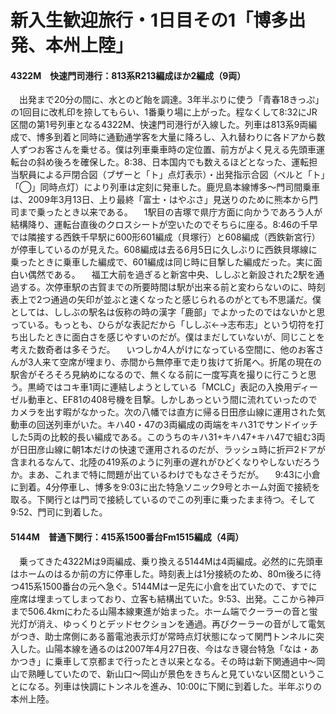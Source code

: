 # 新入生歓迎旅行・1日目その1「博多出発、本州上陸」

<div class="section">

#### 4322M　快速門司港行：813系R213編成ほか2編成（9両）

　出発まで20分の間に、水とのど飴を調達。3年半ぶりに使う「青春18きっぷ」の1回目に改札印を捺してもらい、1番乗り場に上がった。程なくして8:32にJR区間の第1号列車となる4322M、快速門司港行が入線した。列車は813系9両編成で、博多到着と同時に通勤通学客を大量に降ろし、入れ替わりに各ドアから数人ずつお客さんを乗せる。僕は列車乗車時の定位置、前方がよく見える先頭車運転台の斜め後ろを確保した。8:38、日本国内でも数えるほどとなった、運転担当駅員による戸閉合図（ブザーと「ト」点灯表示）・出発指示合図（ベルと「ト」「◯」同時点灯）により列車は定刻に発車した。鹿児島本線博多〜門司間乗車は、2009年3月13日、上り最終「富士・はやぶさ」見送りのために熊本から門司まで乗ったとき以来である。 　1駅目の吉塚で県庁方面に向かうであろう人が結構降り、運転台直後のクロスシートが空いたのでそちらに座る。8:46の千早では隣接する西鉄千早駅に600形601編成（貝塚行）と608編成（西鉄新宮行）が停車しているのが見えた。608編成は去る6月5日に久しぶりに西鉄貝塚線に乗ったときに乗車した編成で、601編成は同じ時に目撃した編成だった。実に面白い偶然である。 　福工大前を過ぎると新宮中央、ししぶと新設された2駅を通過する。次停車駅の古賀までの所要時間は駅が出来る前と変わらないのに、時刻表上で2つ通過の矢印が並ぶと速くなったと感じられるのがとても不思議だ。僕としては、ししぶの駅名は仮称の時の漢字「鹿部」でよかったのではないかと思っている。もっとも、ひらがな表記だから「ししぶ←→志布志」という切符を打ち出したときに面白さを感じやすいのだが。僕はまだしていないが、同じことを考えた数奇者は多そうだ。 　いつしか4人がけになっている空間に、他のお客さんが3人来て空席が埋まり、赤間から無停車で走り抜けて折尾へ。折尾の現在の駅舎がそろそろ見納めになるので、無くなる前に一度写真を撮りに行こうと思う。黒崎ではコキ車1両に連結しようとしている「MCLC」表記の入換用ディーゼル動車と、EF81の408号機を目撃。しかしあっという間に流れていったのでカメラを出す暇がなかった。次の八幡では直方に帰る日田彦山線に運用された気動車の回送列車がいた。キハ40・47の3両編成の両端をキハ31でサンドイッチした5両の比較的長い編成である。このうちのキハ31+キハ47+キハ47で組む3両が日田彦山線に朝1本だけの快速で運用されるのだが、ラッシュ時に折戸2ドアが含まれるなんて、北陸の419系のように列車の遅れがひどくなりやしないだろうか。まあ、これまで特に問題が出ているわけでもなさそうだが。 　9:43に小倉に到着。4分停車し、博多を9:03に出た特急ソニック9号とホーム対面で接続を取る。下関行とは門司で接続しているのでこの列車に乗ったまま待つ。そして9:52、門司に到着した。

#### 5144M　普通下関行：415系1500番台Fm1515編成（4両）

　乗ってきた4322Mは9両編成、乗り換える5144Mは4両編成。必然的に先頭車はホームのはるか前の方に停車した。時刻表上は1分接続のため、80m後ろに待つ415系1500番台の元へ急ぐ。5144Mは一足先に小倉を出ていたので、すでに座席は埋まってしまっており、立客も結構出ていた。9:53、出発。ここから神戸まで506.4kmにわたる山陽本線東進が始まった。ホーム端でクーラーの音と蛍光灯が消え、ゆっくりとデッドセクションを通過。再びクーラーの音がして電気がつき、助士席側にある蓄電池表示灯が常時点灯状態になって関門トンネルに突入した。山陽本線を通るのは2007年4月27日夜、今はなき寝台特急「なは・あかつき」に乗車して京都まで行ったとき以来となる。その時は新下関通過中〜岡山で熟睡していたので、新山口〜岡山が景色をきちんと見ていない区間ということになる。列車は快調にトンネルを進み、10:00に下関に到着した。半年ぶりの本州上陸。</div>